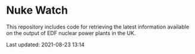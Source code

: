 # Nuke Watch

This repository includes code for retrieving the latest information available on the output of EDF nuclear power plants in the UK.

Last updated: 2021-08-23 13:14